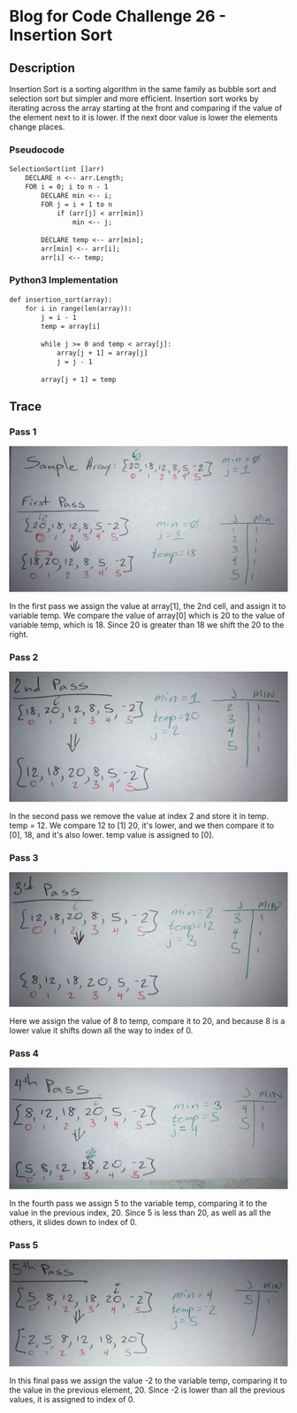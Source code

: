 # Blog for Code Challenge 26 - Insertion Sort

## Description

Insertion Sort is a sorting algorithm in the same family as bubble sort and selection sort but simpler and more efficient. Insertion sort works by iterating across the array starting at the front and comparing if the value of the element next to it is lower. If the next door value is lower the elements change places.

### Pseudocode

```pseudocode
SelectionSort(int []arr)
    DECLARE n <-- arr.Length;
    FOR i = 0; i to n - 1  
        DECLARE min <-- i;
        FOR j = i + 1 to n
            if (arr[j] < arr[min])
                min <-- j;

        DECLARE temp <-- arr[min]; 
        arr[min] <-- arr[i]; 
        arr[i] <-- temp;
```

### Python3 Implementation

```python3
def insertion_sort(array):
    for i in range(len(array)):
        j = i - 1
        temp = array[i]

        while j >= 0 and temp < array[j]:
            array[j + 1] = array[j]
            j = j - 1

        array[j + 1] = temp
```

## Trace

### Pass 1

![Pass 1](./assets/1stpass.jpg)

In the first pass we assign the value at array[1], the 2nd cell, and assign it to variable temp. We compare the value of array[0] which is 20 to the value of variable temp, which is 18. Since 20 is greater than 18 we shift the 20 to the right.

### Pass 2

![Pass 2](./assets/2ndpass.jpg)

In the second pass we remove the value at index 2 and store it in temp. temp = 12. We compare 12 to [1] 20, it's lower, and we then compare it to [0], 18, and it's also lower. temp value is assigned to [0].

### Pass 3

![Pass 3](./assets/3rdpass.jpg)

Here we assign the value of 8 to temp, compare it to 20, and because 8 is a lower value it shifts down all the way to index of 0.

### Pass 4

![Pass 4](./assets/4thpass.jpg)

In the fourth pass we assign 5 to the variable temp, comparing it to the value in the previous index, 20. Since 5 is less than 20, as well as all the others, it slides down to index of 0.

### Pass 5

![Pass 5](./assets/5thpass.jpg)

In this final pass we assign the value -2 to the variable temp, comparing it to the value in the previous element, 20. Since -2 is lower than all the previous values, it is assigned to index of 0.
